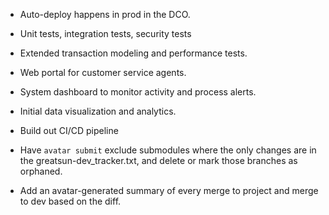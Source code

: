 - Auto-deploy happens in prod in the DCO.
- Unit tests, integration tests, security tests
- Extended transaction modeling and performance tests.
- Web portal for customer service agents.
- System dashboard to monitor activity and process alerts.
- Initial data visualization and analytics.
- Build out CI/CD pipeline


- Have `avatar submit` exclude submodules where the only changes are in the greatsun-dev_tracker.txt, and delete or mark those branches as orphaned.
- Add an avatar-generated summary of every merge to project and merge to dev based on the diff.
